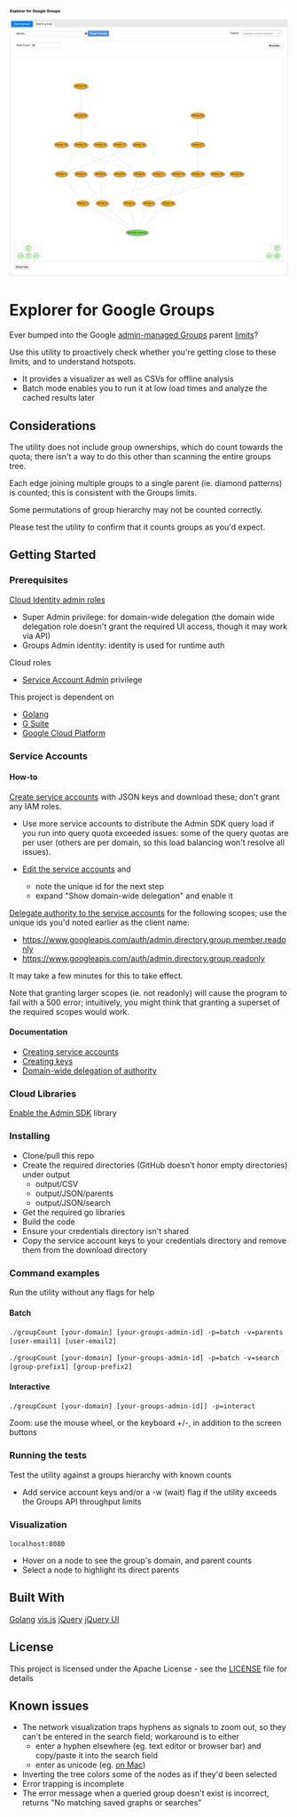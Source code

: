 
![Simulation](./Explorer%20for%20Google%20Groups.png)

# Explorer for Google Groups

Ever bumped into the Google [admin-managed Groups](https://support.google.com/a/answer/33343) parent [limits](https://support.google.com/a/answer/6099642?hl=en#membershiplimits)?

Use this utility to proactively check whether you're getting close to these limits, and to understand hotspots.

- It provides a visualizer as well as CSVs for offline analysis
- Batch mode enables you to run it at low load times and analyze the cached results later

## Considerations

The utility does not include group ownerships, which do count towards the quota; there isn't a way to do this other than scanning the entire groups tree.  

Each edge joining multiple groups to a single parent (ie. diamond patterns) is counted; this is consistent with the Groups limits.

Some permutations of group hierarchy may not be counted correctly.

Please test the utility to confirm that it counts groups as you'd expect.


## Getting Started

### Prerequisites

[Cloud Identity admin roles](https://support.google.com/a/answer/2405986?hl=en)

- Super Admin privilege: for domain-wide delegation (the domain wide delegation role doesn't grant the required UI access, though it may work via API)
- Groups Admin identity: identity is used for runtime auth

Cloud roles

- [Service Account Admin](https://support.google.com/a/answer/2405986?hl=en) privilege

This project is dependent on 

- [Golang](https://golang.org/)
- [G Suite](https://gsuite.google.com/)
- [Google Cloud Platform](https://cloud.google.com/)


### Service Accounts
#### How-to
[Create service accounts](https://cloud.google.com/console/iam-admin/serviceaccounts) with JSON keys and download these; don't grant any IAM roles.

- Use more service accounts to distribute the Admin SDK query load if you run into query quota exceeded issues: some of the query quotas are per user (others are per domain, so this load balancing won't resolve all issues).

- [Edit the service accounts](https://cloud.google.com/console/iam-admin/serviceaccounts/details/) and 
    - note the unique id for the next step
    - expand "Show domain-wide delegation" and enable it


[Delegate authority to the service accounts](https://admin.google.com/AdminHome?chromeless=1#OGX:ManageOauthClients) for the following scopes; use the unique ids you'd noted earlier as the client name:

- https://www.googleapis.com/auth/admin.directory.group.member.readonly
- https://www.googleapis.com/auth/admin.directory.group.readonly

It may take a few minutes for this to take effect.

Note that granting larger scopes (ie. not readonly) will cause the program to fail with a 500 error; intuitively, you might think that granting a superset of the required scopes would work.

#### Documentation
- [Creating service accounts](https://cloud.google.com/iam/docs/creating-managing-service-accounts#creating)
- [Creating keys](https://cloud.google.com/iam/docs/creating-managing-service-account-keys)
- [Domain-wide delegation of authority](https://developers.google.com/admin-sdk/directory/v1/guides/delegation)


### Cloud Libraries
[Enable the Admin SDK](https://console.cloud.google.com/apis/library/admin.googleapis.com) library


### Installing

- Clone/pull this repo
- Create the required directories (GitHub doesn't honor empty directories) under output
    - output/CSV
    - output/JSON/parents
    - output/JSON/search 
- Get the required go libraries
- Build the code
- Ensure your credentials directory isn't shared
- Copy the service account keys to your credentials directory and remove them from the download directory

### Command examples
Run the utility without any flags for help

#### Batch
```
./groupCount [your-domain] [your-groups-admin-id] -p=batch -v=parents [user-email1] [user-email2]
```
```
./groupCount [your-domain] [your-groups-admin-id] -p=batch -v=search [group-prefix1] [group-prefix2]
```

#### Interactive
```
./groupCount [your-domain] [your-groups-admin-id]] -p=interact
```
Zoom: use the mouse wheel, or the keyboard +/-, in addition to the screen buttons

### Running the tests

Test the utility against a groups hierarchy with known counts

- Add service account keys and/or a -w (wait) flag if the utility exceeds the Groups API throughput limits

### Visualization
```
localhost:8080
```
- Hover on a node to see the group's domain, and parent counts
- Select a node to highlight its direct parents


## Built With

[Golang](https://golang.org/)
[vis.js](https://visjs.org/)
[jQuery](https://jquery.com/)
[jQuery UI](http://jqueryui.com)

## License

This project is licensed under the Apache License - see the [LICENSE](LICENSE) file for details

## Known issues

- The network visualization traps hyphens as signals to zoom out, so they can't be entered in the search field; workaround is to either 
    - enter a hyphen elsewhere (eg. text editor or browser bar) and copy/paste it into the search field
    - enter as unicode (eg. [on Mac](https://apple.stackexchange.com/questions/339738/how-do-you-type-a-character-with-its-ascii-code))
- Inverting the tree colors some of the nodes as if they'd been selected
- Error trapping is incomplete
- The error message when a queried group doesn't exist is incorrect, returns "No matching saved graphs or searches"
